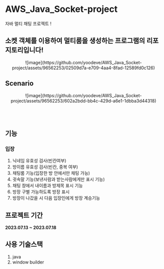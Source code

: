 # AWS_Java_Socket-project
자바 멀티 채팅 프로젝트 !

## 소켓 객체를 이용하여 멀티룸을 생성하는 프로그램의 리포지토리입니다!
<div align="center">
  ![image](https://github.com/yoodeve/AWS_Java_Socket-project/assets/96562253/02509d7a-e709-4aa4-8fad-12589fd0c126)
</div>

## Scenario
<div align="center">
  ![image](https://github.com/yoodeve/AWS_Java_Socket-project/assets/96562253/602a2bdd-bb4c-429d-a6e1-1dbba3d44318)
</div>

<br />
<br />
<br />


## 기능
### 입장
1. 닉네임 유효성 검사(빈칸여부)
2. 방이름 유효성 검사(빈칸, 중복 여부)
3. 채팅룸 기능(입장한 방 안에서만 채팅 가능)
4. 귓속말 기능(보낸사람과 받는사람에게만 표시 기능)
5. 채팅 창에서 내이름과 방제목 표시 기능
6. 방장 구별 가능하도록 방장 표시
7. 방장이 나갔을 시 다음 입장인에게 방장 계승기능

## 프로젝트 기간
<b>2023.07.13 ~ 2023.07.18</b>

## 사용 기술스택
1. java
2. window builder
